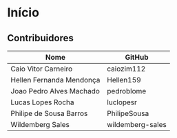 # Início

## Contribuidores

| Nome | GitHub |
| ---- | ---- |
| Caio Vitor Carneiro | caiozim112 |
| Hellen Fernanda Mendonça | Hellen159 |
| Joao Pedro Alves Machado | pedroblome |
| Lucas Lopes Rocha | luclopesr |
| Philipe de Sousa Barros | PhilipeSousa |
| Wildemberg Sales | wildemberg-sales |